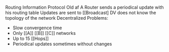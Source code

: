 Routing Information Protocol
Old af
A Router sends a periodical update with his routing table
Updates are sent to [[Broadcast]
DV does not know the topology of the network
Decentralized 
Problems:
- Slow convergence time
- Only [[A]] [[B]] [[C]] networks
- Up to 15 [[Hops]]
- Periodical updates sometimes without changes
